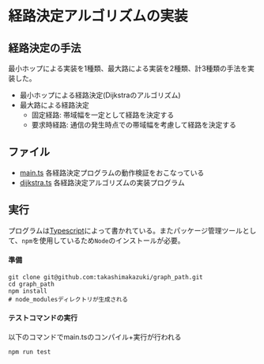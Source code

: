 # 経路決定アルゴリズムの実装

## 経路決定の手法

最小ホップによる実装を1種類、最大路による実装を2種類、計3種類の手法を実装した。

- 最小ホップによる経路決定(Dijkstraのアルゴリズム)
- 最大路による経路決定
  - 固定経路: 帯域幅を一定として経路を決定する
  - 要求時経路: 通信の発生時点での帯域幅を考慮して経路を決定する


## ファイル

- [main.ts](./main.ts) 各経路決定プログラムの動作検証をおこなっている
- [dijkstra.ts](./dijkstra.ts) 各経路決定アルゴリズムの実装プログラム

## 実行
プログラムは[Typescript](https://www.typescriptlang.org/)によって書かれている。またパッケージ管理ツールとして、`npm`を使用しているため`Node`のインストールが必要。

#### 準備
```shell
git clone git@github.com:takashimakazuki/graph_path.git
cd graph_path
npm install
# node_modulesディレクトリが生成される
```

#### テストコマンドの実行
以下のコマンドでmain.tsのコンパイル+実行が行われる
```shell
npm run test
```
